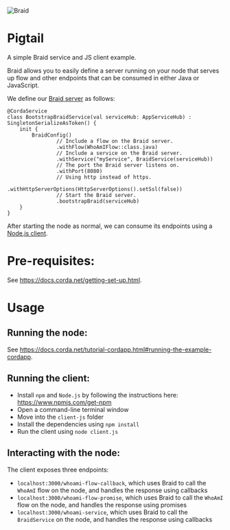 ![Braid](https://gitlab.com/bluebank/braid/raw/master/art/logo-small.png)

# Pigtail

A simple Braid service and JS client example.

Braid allows you to easily define a server running on your node that serves 
up flow and other endpoints that can be consumed in either Java or JavaScript. 

We define our 
[Braid server](https://github.com/joeldudleyr3/pigtail/blob/master/cordapp/src/main/kotlin/com/template/BootstrapBraidService.kt) 
as follows:

    @CordaService
    class BootstrapBraidService(val serviceHub: AppServiceHub) : SingletonSerializeAsToken() {
        init {
            BraidConfig()
                    // Include a flow on the Braid server.
                    .withFlow(WhoAmIFlow::class.java)
                    // Include a service on the Braid server.
                    .withService("myService", BraidService(serviceHub))
                    // The port the Braid server listens on.
                    .withPort(8080)
                    // Using http instead of https.
                    .withHttpServerOptions(HttpServerOptions().setSsl(false))
                    // Start the Braid server.
                    .bootstrapBraid(serviceHub)
        }
    }
    
After starting the node as normal, we can consume its endpoints using a 
[Node.js client](https://github.com/joeldudleyr3/pigtail/blob/master/client-js/client.js).

# Pre-requisites:
  
See https://docs.corda.net/getting-set-up.html.

# Usage

## Running the node:

See https://docs.corda.net/tutorial-cordapp.html#running-the-example-cordapp.

## Running the client:

* Install `npm` and `Node.js` by following the instructions here: 
  https://www.npmjs.com/get-npm
* Open a command-line terminal window
* Move into the `client-js` folder
* Install the dependencies using `npm install`
* Run the client using `node client.js`

## Interacting with the node:

The client exposes three endpoints:

* `localhost:3000/whoami-flow-callback`, which uses Braid to call the `WhoAmI`
  flow on the node, and handles the response using callbacks
* `localhost:3000/whoami-flow-promise`, which uses Braid to call the `WhoAmI`
  flow on the node, and handles the response using promises
* `localhost:3000/whoami-service`, which uses Braid to call the `BraidService` 
  on the node, and handles the response using callbacks